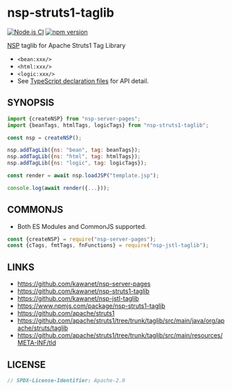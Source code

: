# nsp-struts1-taglib

[![Node.js CI](https://github.com/kawanet/nsp-struts1-taglib/workflows/Node.js%20CI/badge.svg?branch=main)](https://github.com/kawanet/nsp-struts1-taglib/actions/)
[![npm version](https://img.shields.io/npm/v/nsp-struts1-taglib)](https://www.npmjs.com/package/nsp-struts1-taglib)

[NSP](https://github.com/kawanet/nsp-server-pages) taglib for Apache Struts1 Tag Library

- `<bean:xxx/>`
- `<html:xxx/>`
- `<logic:xxx/>`
- See [TypeScript declaration files](https://github.com/kawanet/nsp-struts1-taglib/blob/main/types/) for API detail.

## SYNOPSIS

```js
import {createNSP} from "nsp-server-pages";
import {beanTags, htmlTags, logicTags} from "nsp-struts1-taglib";

const nsp = createNSP();

nsp.addTagLib({ns: "bean", tag: beanTags});
nsp.addTagLib({ns: "html", tag: htmlTags});
nsp.addTagLib({ns: "logic", tag: logicTags});

const render = await nsp.loadJSP("template.jsp");

console.log(await render({...}));
```

## COMMONJS

- Both ES Modules and CommonJS supported.

```js
const {createNSP} = require("nsp-server-pages");
const {cTags, fmtTags, fnFunctions} = require("nsp-jstl-taglib");
```

## LINKS

- https://github.com/kawanet/nsp-server-pages
- https://github.com/kawanet/nsp-struts1-taglib
- https://github.com/kawanet/nsp-jstl-taglib
- https://www.npmjs.com/package/nsp-struts1-taglib
- https://github.com/apache/struts1
- https://github.com/apache/struts1/tree/trunk/taglib/src/main/java/org/apache/struts/taglib
- https://github.com/apache/struts1/tree/trunk/taglib/src/main/resources/META-INF/tld

## LICENSE

```js
// SPDX-License-Identifier: Apache-2.0
```
